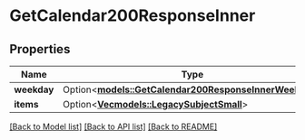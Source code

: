 # GetCalendar200ResponseInner

## Properties

Name | Type | Description | Notes
------------ | ------------- | ------------- | -------------
**weekday** | Option<[**models::GetCalendar200ResponseInnerWeekday**](getCalendar_200_response_inner_weekday.md)> |  | [optional]
**items** | Option<[**Vec<models::LegacySubjectSmall>**](Legacy_SubjectSmall.md)> |  | [optional]

[[Back to Model list]](../README.md#documentation-for-models) [[Back to API list]](../README.md#documentation-for-api-endpoints) [[Back to README]](../README.md)


